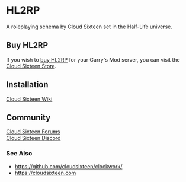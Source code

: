 # HL2RP
A roleplaying schema by Cloud Sixteen set in the Half-Life universe.

## Buy HL2RP

If you wish to [buy HL2RP](http://store.cloudsixteen.com/cart.php) for your Garry's Mod server, you can visit the [Cloud Sixteen Store](https://store.cloudsixteen.com).

## Installation

[Cloud Sixteen Wiki](https://wiki.cloudsixteen.com)

## Community

[Cloud Sixteen Forums](https://eden.cloudsixteen.com)  
[Cloud Sixteen Discord](https://discord.gg/gGsSSZj)

### See Also

* https://github.com/cloudsixteen/clockwork/
* https://cloudsixteen.com
